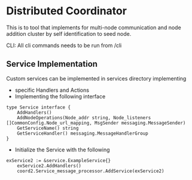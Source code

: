 # Distributed Coordinator

This is to tool that implements for multi-node communication and node addition cluster by self identification to seed node.

CLI: All cli commands needs to be run from /cli


## Service Implementation

Custom services can be implemented in services directory implementing 
- specific Handlers and Actions
- Implementing the following interface

```
type Service interface {
	AddHandlers()
	AddNodeOperations(Node_addr string, Node_listeners []CommonConfig.Node_url_mapping, MsgSender messaging.MessageSender)
	GetServiceName() string
	GetServiceHandler() messaging.MessageHandlerGroup
}
```

- Initialize the Service with the following
```
exService2 := &service.ExampleService{}
	exService2.AddHandlers()
	coord2.Service_message_processor.AddService(exService2)
```

